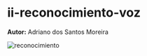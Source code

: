 # ii-reconocimiento-voz
**Autor:** Adriano dos Santos Moreira

![reconocimiento](reconocimiento.gif)

